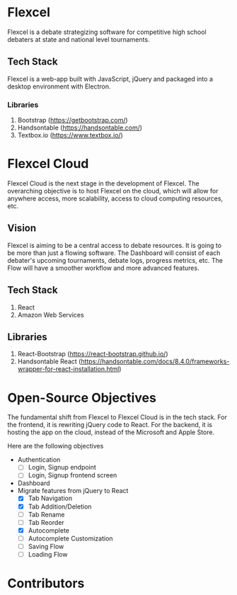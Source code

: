 # Flexcel 
Flexcel is a debate strategizing software for competitive high school debaters
at state and national level tournaments. 

## Tech Stack
Flexcel is a web-app built with JavaScript, jQuery and packaged into a desktop environment
with Electron. 
### Libraries
1. Bootstrap (https://getbootstrap.com/)
2. Handsontable (https://handsontable.com/)
3. Textbox.io (https://www.textbox.io/)

# Flexcel Cloud
Flexcel Cloud is the next stage in the development of Flexcel. The overarching objective 
is to host Flexcel on the cloud, which will allow for anywhere access, more scalability,
access to cloud computing resources, etc.
## Vision
Flexcel is aiming to be a central access to debate resources. It is going to be more than just a flowing software. The Dashboard will consist of each debater's upcoming tournaments, 
debate logs, progress metrics, etc. The Flow will have a smoother workflow and more advanced features. 
## Tech Stack
1. React 
2. Amazon Web Services
## Libraries
1. React-Bootstrap (https://react-bootstrap.github.io/)
2. Handsontable React (https://handsontable.com/docs/8.4.0/frameworks-wrapper-for-react-installation.html) 

# Open-Source Objectives
The fundamental shift from Flexcel to Flexcel Cloud is in the tech stack. For the frontend, it is rewriting jQuery code to React. For the backend, it is hosting the app on the cloud, instead of the  Microsoft and Apple Store.

Here are the following objectives
- Authentication
  - [ ] Login, Signup endpoint
  - [ ] Login, Signup frontend screen
- Dashboard 
- Migrate features from jQuery to React
  - [x]  Tab Navigation
  - [x]  Tab Addition/Deletion
  - [ ]  Tab Rename
  - [ ]  Tab Reorder
  - [x]  Autocomplete
  - [ ]  Autocomplete Customization
  - [ ]  Saving Flow
  - [ ]  Loading Flow

# Contributors


